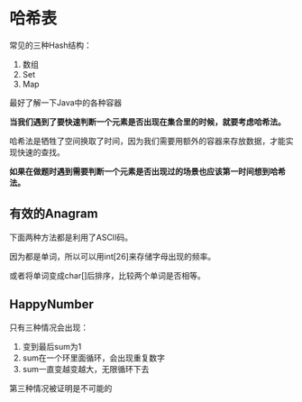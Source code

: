 # 哈希表

常见的三种Hash结构：

1. 数组
2. Set
3. Map

最好了解一下Java中的各种容器

**当我们遇到了要快速判断一个元素是否出现在集合里的时候，就要考虑哈希法。**

哈希法是牺牲了空间换取了时间，因为我们需要用额外的容器来存放数据，才能实现快速的查找。

**如果在做题时遇到需要判断一个元素是否出现过的场景也应该第一时间想到哈希法。**

## 有效的Anagram

下面两种方法都是利用了ASCII码。

因为都是单词，所以可以用int[26]来存储字母出现的频率。

或者将单词变成char[]后排序，比较两个单词是否相等。

## HappyNumber

只有三种情况会出现：

1. 变到最后sum为1
2. sum在一个环里面循环，会出现重复数字
3. sum一直变越变越大，无限循环下去

第三种情况被证明是不可能的

